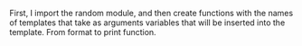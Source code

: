 First, I import the random module, and then create functions with the names of templates that take as arguments variables that will be inserted into the template. From format to print function.
